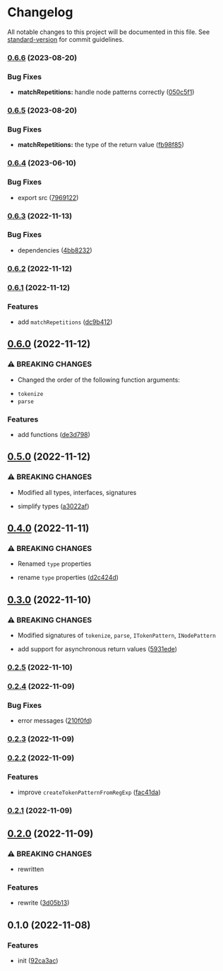 # Changelog

All notable changes to this project will be documented in this file. See [standard-version](https://github.com/conventional-changelog/standard-version) for commit guidelines.

### [0.6.6](https://github.com/BlackGlory/extra-parser/compare/v0.6.5...v0.6.6) (2023-08-20)


### Bug Fixes

* **matchRepetitions:** handle node patterns correctly ([050c5f1](https://github.com/BlackGlory/extra-parser/commit/050c5f10792d9e96cfdf643f41d1c8a2dc4f3c94))

### [0.6.5](https://github.com/BlackGlory/extra-parser/compare/v0.6.4...v0.6.5) (2023-08-20)


### Bug Fixes

* **matchRepetitions:** the type of the return value ([fb98f85](https://github.com/BlackGlory/extra-parser/commit/fb98f85d7803d07925729bfb5e27be592977b10c))

### [0.6.4](https://github.com/BlackGlory/extra-parser/compare/v0.6.3...v0.6.4) (2023-06-10)


### Bug Fixes

* export src ([7969122](https://github.com/BlackGlory/extra-parser/commit/796912223f95394425ea0a68d452daaa77c003aa))

### [0.6.3](https://github.com/BlackGlory/extra-parser/compare/v0.6.2...v0.6.3) (2022-11-13)


### Bug Fixes

* dependencies ([4bb8232](https://github.com/BlackGlory/extra-parser/commit/4bb8232e96b684062c5f7725704e6838519805d2))

### [0.6.2](https://github.com/BlackGlory/extra-parser/compare/v0.6.1...v0.6.2) (2022-11-12)

### [0.6.1](https://github.com/BlackGlory/extra-parser/compare/v0.6.0...v0.6.1) (2022-11-12)


### Features

* add `matchRepetitions` ([dc9b412](https://github.com/BlackGlory/extra-parser/commit/dc9b4123b6e303748d4a38f92dcc70fa7dc9f86b))

## [0.6.0](https://github.com/BlackGlory/extra-parser/compare/v0.5.0...v0.6.0) (2022-11-12)


### ⚠ BREAKING CHANGES

* Changed the order of the following function arguments:
- `tokenize`
- `parse`

### Features

* add functions ([de3d798](https://github.com/BlackGlory/extra-parser/commit/de3d798d2c0df1be259af26d121018fcdf413097))

## [0.5.0](https://github.com/BlackGlory/extra-parser/compare/v0.4.0...v0.5.0) (2022-11-12)


### ⚠ BREAKING CHANGES

* Modified all types, interfaces, signatures

* simplify types ([a3022af](https://github.com/BlackGlory/extra-parser/commit/a3022afbc8320e420806febf97392a5e1f7ff333))

## [0.4.0](https://github.com/BlackGlory/extra-parser/compare/v0.3.0...v0.4.0) (2022-11-11)


### ⚠ BREAKING CHANGES

* Renamed `type` properties

* rename `type` properties ([d2c424d](https://github.com/BlackGlory/extra-parser/commit/d2c424da8d8aed8abedd297a746773427bcba39d))

## [0.3.0](https://github.com/BlackGlory/extra-parser/compare/v0.2.5...v0.3.0) (2022-11-10)


### ⚠ BREAKING CHANGES

* Modified signatures of `tokenize`, `parse`, `ITokenPattern`, `INodePattern`

* add support for asynchronous return values ([5931ede](https://github.com/BlackGlory/extra-parser/commit/5931edefbf0b3c2704efed80ac9b6bc18b7b56c4))

### [0.2.5](https://github.com/BlackGlory/extra-parser/compare/v0.2.4...v0.2.5) (2022-11-10)

### [0.2.4](https://github.com/BlackGlory/extra-parser/compare/v0.2.3...v0.2.4) (2022-11-09)


### Bug Fixes

* error messages ([210f0fd](https://github.com/BlackGlory/extra-parser/commit/210f0fd7cb856e2bb332c4b5cac2cbaff07aa574))

### [0.2.3](https://github.com/BlackGlory/extra-parser/compare/v0.2.2...v0.2.3) (2022-11-09)

### [0.2.2](https://github.com/BlackGlory/extra-parser/compare/v0.2.1...v0.2.2) (2022-11-09)


### Features

* improve `createTokenPatternFromRegExp` ([fac41da](https://github.com/BlackGlory/extra-parser/commit/fac41da8a45588f1aaef85c17b367eba1851a6aa))

### [0.2.1](https://github.com/BlackGlory/extra-parser/compare/v0.2.0...v0.2.1) (2022-11-09)

## [0.2.0](https://github.com/BlackGlory/extra-parser/compare/v0.1.0...v0.2.0) (2022-11-09)


### ⚠ BREAKING CHANGES

* rewritten

### Features

* rewrite ([3d05b13](https://github.com/BlackGlory/extra-parser/commit/3d05b1353a347b8bf1c3ee7644432856053e40e5))

## 0.1.0 (2022-11-08)


### Features

* init ([92ca3ac](https://github.com/BlackGlory/extra-parser/commit/92ca3acc098109e62efb0bd3dad41b3ed85c859e))
